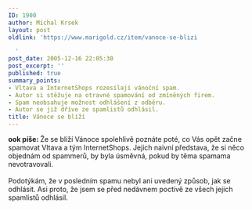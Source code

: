 ```yaml
---
ID: 1900
author: Michal Krsek
layout: post
oldlink: 'https://www.marigold.cz/item/vanoce-se-blizi

  '
post_date: 2005-12-16 22:05:30
post_excerpt: ''
published: true
summary_points:
- Vltava a InternetShops rozesílají vánoční spam.
- Autor si stěžuje na otravné spamování od zmíněných firem.
- Spam neobsahuje možnost odhlášení z odběru.
- Autor se již dříve ze spamlistů odhlásil.
title: Vánoce se blíží
---
```


<p><b>ook píše: </b>Že se blíží
Vánoce spolehlivě poznáte poté, co Vás opět začne spamovat Vltava a tým
InternetShops. Jejich naivní představa, že si něco objednám od
spammerů, by byla úsměvná, pokud by těma spamama nevotravovali.<br />
<br />
Podotýkám, že v posledním spamu nebyl ani uvedený způsob, jak se
odhlásit. Asi proto, že jsem se před nedávnem poctivě ze všech jejich
spamlistů odhlásil.<br />
</p>